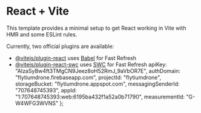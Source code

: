 # React + Vite

This template provides a minimal setup to get React working in Vite with HMR and some ESLint rules.

Currently, two official plugins are available:

- [@vitejs/plugin-react](https://github.com/vitejs/vite-plugin-react/blob/main/packages/plugin-react/README.md) uses [Babel](https://babeljs.io/) for Fast Refresh
- [@vitejs/plugin-react-swc](https://github.com/vitejs/vite-plugin-react-swc) uses [SWC](https://swc.rs/) for Fast Refresh
  apiKey: "AIzaSyBw4ft3TMgCN9Jeez8oH52RmJ_9aVbOR7E",
  authDomain: "flytiumdrone.firebaseapp.com",
  projectId: "flytiumdrone",
  storageBucket: "flytiumdrone.appspot.com",
  messagingSenderId: "707648745393",
  appId: "1:707648745393:web:6195ba432f1a52a0b71790",
  measurementId: "G-W4WFG3WVNS"
};